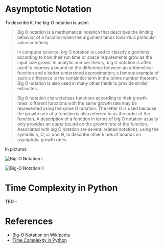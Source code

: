 # Asymptotic Notation
To describe it, the big-O notation is used:

> Big O notation is a mathematical notation that describes the limiting behavior of a function when the argument tends towards a particular value or infinity.

> In computer science, big O notation is used to classify algorithms according to how their run time or space requirements grow as the input size grows. In analytic number theory, big O notation is often used to express a bound on the difference between an arithmetical function and a better understood approximation; a famous example of such a difference is the remainder term in the prime number theorem. Big O notation is also used in many other fields to provide similar estimates.

> Big O notation characterizes functions according to their growth rates: different functions with the same growth rate may be represented using the same O notation. The letter O is used because the growth rate of a function is also referred to as the order of the function. A description of a function in terms of big O notation usually only provides an upper bound on the growth rate of the function. Associated with big O notation are several related notations, using the symbols o, Ω, ω, and Θ, to describe other kinds of bounds on asymptotic growth rates.

In pictures:

![Big-O Notation I](https://i.stack.imgur.com/Aq09a.png)

![Big-O Notation II](https://upload.wikimedia.org/wikipedia/commons/thumb/7/7e/Comparison_computational_complexity.svg/1920px-Comparison_computational_complexity.svg.png)

# Time Complexity in Python

TBD - 

# References
- [Big-O Notation on Wikipedia](https://en.wikipedia.org/wiki/Big_O_notation)
- [Time Complexity in Python](https://wiki.python.org/moin/TimeComplexity)